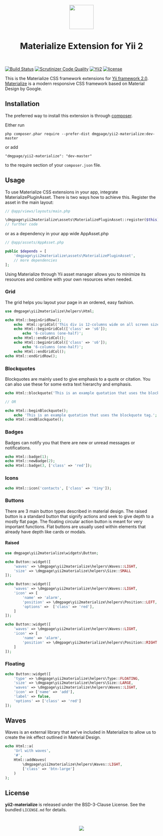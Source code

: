 <p align="center">
    <a href="https://materializecss.com/" target="_blank" rel="external">
        <img src="https://materializecss.com/res/materialize.svg" height="80px">
    </a>
    <h1 align="center">Materialize Extension for Yii 2</h1>
    <br>
</p>

[![Build Status](https://travis-ci.org/DMGPage/yii2-materialize.svg?branch=master)](https://travis-ci.org/DMGPage/yii2-materialize)
[![Scrutinizer Code Quality](https://scrutinizer-ci.com/g/DMGPage/yii2-materialize/badges/quality-score.png?b=master)](https://scrutinizer-ci.com/g/DMGPage/yii2-materialize/?branch=master)
[![Yii2](https://img.shields.io/badge/Powered_by-Yii_Framework-green.svg?style=flat)](http://www.yiiframework.com/)
[![license](https://img.shields.io/badge/LICENCE-BSD--3--Clause-blue.svg)](https://packagist.org/packages/dmgpage/yii2-materialize)

This is the Materialize CSS framework extensions for [Yii framework 2.0](http://www.yiiframework.com). [Materialize](https://materializecss.com/) is a modern responsive CSS framework based on Material Design by Google.

Installation
------------

The preferred way to install this extension is through [composer](http://getcomposer.org/download/).

Either run

```
php composer.phar require --prefer-dist dmgpage/yii2-materialize:dev-master
```

or add

```
"dmgpage/yii2-materialize": "dev-master"
```

to the require section of your `composer.json` file.

## Usage

To use Materialize CSS extensions in your app, integrate MaterializePluginAsset. There is two ways how to achieve this. Register the asset in the main layout:

```php
// @app/views/layouts/main.php

\dmgpage\yii2materialize\assets\MaterializePluginAsset::register($this);
// further code
```

or as a dependency in your app wide AppAsset.php

```php
// @app/assets/AppAsset.php

public $depends = [
    'dmgpage\yii2materialize\assets\MaterializePluginAsset',
    // more dependencies
];
```

Using Materialize through Yii asset manager allows you to minimize its resources and combine with your own resources when needed.

### Grid

The grid helps you layout your page in an ordered, easy fashion.

```php
use dmgpage\yii2materialize\helpers\Html;

echo Html::beginGridRow();
    echo  Html::gridCol('This div is 12-columns wide on all screen sizes', ['class' => 's12']);
    echo Html::beginGridCol(['class' => 's6']);
        echo '6-columns (one-half)';
    echo Html::endGridCol();
    echo Html::beginGridCol(['class' => 's6']);
        echo '6-columns (one-half)';
    echo Html::endGridCol();
echo Html::endGridRow();
```

### Blockquotes

Blockquotes are mainly used to give emphasis to a quote or citation. You can also use these for some extra text hierarchy and emphasis. 

```php
echo Html::blockquote('This is an example quotation that uses the blockquote tag.');

// OR

echo Html::beginBlockquote();
    echo 'This is an example quotation that uses the blockquote tag.';
echo Html::endBlockquote();
```

### Badges

Badges can notify you that there are new or unread messages or notifications.

```php
echo Html::badge(1);
echo Html::newBadge(2);
echo Html::badge(3, ['class' => 'red']);
```
### Icons

```php
echo Html::icon('contacts', ['class' => 'tiny']);
```

### Buttons

There are 3 main button types described in material design. The raised button is a standard button that signify actions and seek to give depth to a mostly flat page. The floating circular action button is meant for very important functions. Flat buttons are usually used within elements that already have depth like cards or modals.

#### Raised

```php
use dmgpage\yii2materialize\widgets\Button;

echo Button::widget([
    'waves' => \dmgpage\yii2materialize\helpers\Waves::LIGHT,
    'size' => \dmgpage\yii2materialize\helpers\Size::SMALL
]);
```

```php
echo Button::widget([
    'waves' => \dmgpage\yii2materialize\helpers\Waves::LIGHT,
    'icon' => [
        'name' => 'alarm',
        'position' => \dmgpage\yii2materialize\helpers\Position::LEFT,
        'options' =>  ['class' => 'red'],
    ]
]);
```

```php
echo Button::widget([
    'waves' => \dmgpage\yii2materialize\helpers\Waves::LIGHT,
    'icon' => [
        'name' => 'alarm',
        'position' => \dmgpage\yii2materialize\helpers\Position::RIGHT
    ]
]);
```

### Floating

```php
echo Button::widget([
    'type' => \dmgpage\yii2materialize\helpers\Type::FLOATING,
    'size' => \dmgpage\yii2materialize\helpers\Size::LARGE,
    'waves' => \dmgpage\yii2materialize\helpers\Waves::LIGHT,
    'icon' => ['name' => 'add'],
    'label' => false,
    'options' => ['class' => 'red']
]);
```

## Waves
Waves is an external library that we've included in Materialize to allow us to create the ink effect outlined in Material Design.

```php
echo Html::a(
    'Url with waves',
    '#',
    Html::addWaves(
        \dmgpage\yii2materialize\helpers\Waves::LIGHT,
        ['class' => 'btn-large']
    )
);
```

## License

**yii2-materialize** is released under the BSD-3-Clause License. See the bundled `LICENSE.md` for details.

<br>
<p align="center">
    <a href="http://www.dmgpage.lv/" target="_blank" rel="external">
        <img src="http://www.dmgpage.lv/img/logo-black.png">
    </a>
</p>
